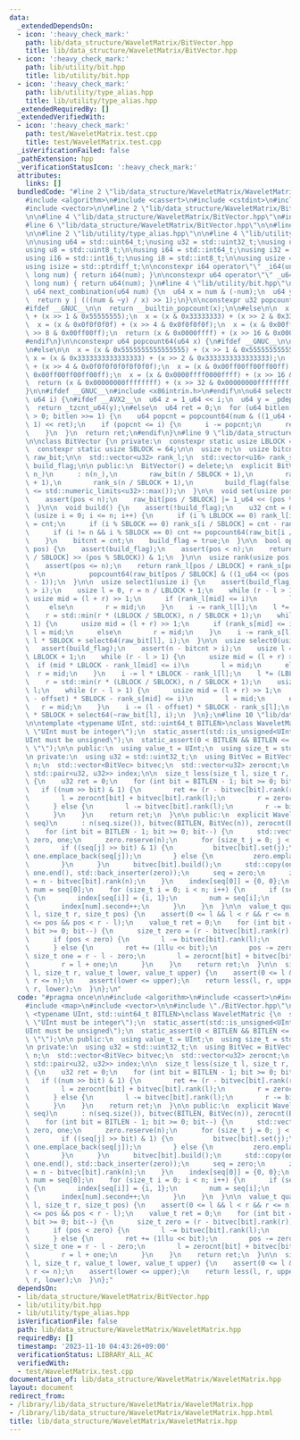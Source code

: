 ```yaml
---
data:
  _extendedDependsOn:
  - icon: ':heavy_check_mark:'
    path: lib/data_structure/WaveletMatrix/BitVector.hpp
    title: lib/data_structure/WaveletMatrix/BitVector.hpp
  - icon: ':heavy_check_mark:'
    path: lib/utility/bit.hpp
    title: lib/utility/bit.hpp
  - icon: ':heavy_check_mark:'
    path: lib/utility/type_alias.hpp
    title: lib/utility/type_alias.hpp
  _extendedRequiredBy: []
  _extendedVerifiedWith:
  - icon: ':heavy_check_mark:'
    path: test/WaveletMatrix.test.cpp
    title: test/WaveletMatrix.test.cpp
  _isVerificationFailed: false
  _pathExtension: hpp
  _verificationStatusIcon: ':heavy_check_mark:'
  attributes:
    links: []
  bundledCode: "#line 2 \"lib/data_structure/WaveletMatrix/WaveletMatrix.hpp\"\n\n\
    #include <algorithm>\n#include <cassert>\n#include <cstdint>\n#include <map>\n\
    #include <vector>\n\n#line 2 \"lib/data_structure/WaveletMatrix/BitVector.hpp\"\
    \n\n#line 4 \"lib/data_structure/WaveletMatrix/BitVector.hpp\"\n#include <limits>\n\
    #line 6 \"lib/data_structure/WaveletMatrix/BitVector.hpp\"\n\n#line 2 \"lib/utility/bit.hpp\"\
    \n\n#line 2 \"lib/utility/type_alias.hpp\"\n\n#line 4 \"lib/utility/type_alias.hpp\"\
    \n\nusing u64 = std::uint64_t;\nusing u32 = std::uint32_t;\nusing u16 = std::uint16_t;\n\
    using u8 = std::uint8_t;\n\nusing i64 = std::int64_t;\nusing i32 = std::int32_t;\n\
    using i16 = std::int16_t;\nusing i8 = std::int8_t;\n\nusing usize = std::size_t;\n\
    using isize = std::ptrdiff_t;\n\nconstexpr i64 operator\"\" _i64(unsigned long\
    \ long num) { return i64(num); }\n\nconstexpr u64 operator\"\" _u64(unsigned long\
    \ long num) { return u64(num); }\n#line 4 \"lib/utility/bit.hpp\"\n\nconstexpr\
    \ u64 next_combination(u64 num) {\n  u64 x = num & (-num);\n  u64 y = x + num;\n\
    \  return y | (((num & ~y) / x) >> 1);\n}\n\nconstexpr u32 popcount32(u32 x) {\n\
    #ifdef __GNUC__\n\n  return __builtin_popcount(x);\n\n#else\n\n  x = (x & 0x55555555)\
    \ + (x >> 1 & 0x55555555);\n  x = (x & 0x33333333) + (x >> 2 & 0x33333333);\n\
    \  x = (x & 0x0f0f0f0f) + (x >> 4 & 0x0f0f0f0f);\n  x = (x & 0x00ff00ff) + (x\
    \ >> 8 & 0x00ff00ff);\n  return (x & 0x0000ffff) + (x >> 16 & 0x0000ffff);\n\n\
    #endif\n}\n\nconstexpr u64 popcount64(u64 x) {\n#ifdef __GNUC__\n\n  return __builtin_popcountll(x);\n\
    \n#else\n\n  x = (x & 0x5555555555555555) + (x >> 1 & 0x5555555555555555);\n \
    \ x = (x & 0x3333333333333333) + (x >> 2 & 0x3333333333333333);\n  x = (x & 0x0f0f0f0f0f0f0f0f)\
    \ + (x >> 4 & 0x0f0f0f0f0f0f0f0f);\n  x = (x & 0x00ff00ff00ff00ff) + (x >> 8 &\
    \ 0x00ff00ff00ff00ff);\n  x = (x & 0x0000ffff0000ffff) + (x >> 16 & 0x0000ffff0000ffff);\n\
    \  return (x & 0x00000000ffffffff) + (x >> 32 & 0x00000000ffffffff);\n\n#endif\n\
    }\n\n#ifdef __GNUC__\n#include <x86intrin.h>\n#endif\n\nu64 select64(u64 num,\
    \ u64 i) {\n#ifdef __AVX2__\n  u64 z = 1_u64 << i;\n  u64 y = _pdep_u64(z, num);\n\
    \  return _tzcnt_u64(y);\n#else\n  u64 ret = 0;\n  for (u64 bitlen = 32; bitlen\
    \ > 0; bitlen >>= 1) {\n    u64 popcnt = popcount64(num & ((1_u64 << bitlen) -\
    \ 1) << ret);\n    if (popcnt <= i) {\n      i -= popcnt;\n      ret += bitlen;\n\
    \    }\n  }\n  return ret;\n#endif\n}\n#line 9 \"lib/data_structure/WaveletMatrix/BitVector.hpp\"\
    \n\nclass BitVector {\n private:\n  constexpr static usize LBLOCK = 1ul << 16;\n\
    \  constexpr static usize SBLOCK = 64;\n\n  usize n;\n  usize bitcnt;\n\n  std::vector<u64>\
    \ raw_bit;\n\n  std::vector<u32> rank_l;\n  std::vector<u16> rank_s;\n\n  bool\
    \ build_flag;\n\n public:\n  BitVector() = delete;\n  explicit BitVector(usize\
    \ n_)\n      : n(n_),\n        raw_bit(n / SBLOCK + 1),\n        rank_l(n / LBLOCK\
    \ + 1),\n        rank_s(n / SBLOCK + 1),\n        build_flag(false) {\n    assert(n_\
    \ <= std::numeric_limits<u32>::max());\n  }\n\n  void set(usize pos) {\n    assert(!build_flag);\n\
    \    assert(pos < n);\n    raw_bit[pos / SBLOCK] |= 1_u64 << (pos % SBLOCK);\n\
    \  }\n\n  void build() {\n    assert(!build_flag);\n    u32 cnt = 0;\n    for\
    \ (usize i = 0; i <= n; i++) {\n      if (i % LBLOCK == 0) rank_l[i / LBLOCK]\
    \ = cnt;\n      if (i % SBLOCK == 0) rank_s[i / SBLOCK] = cnt - rank_l[i / LBLOCK];\n\
    \      if (i != n && i % SBLOCK == 0) cnt += popcount64(raw_bit[i / SBLOCK]);\n\
    \    }\n    bitcnt = cnt;\n    build_flag = true;\n  }\n\n  bool operator[](usize\
    \ pos) {\n    assert(build_flag);\n    assert(pos < n);\n    return (raw_bit[pos\
    \ / SBLOCK] >> (pos % SBLOCK)) & 1;\n  }\n\n  usize rank(usize pos) {\n    assert(build_flag);\n\
    \    assert(pos <= n);\n    return rank_l[pos / LBLOCK] + rank_s[pos / SBLOCK]\
    \ +\n           popcount64(raw_bit[pos / SBLOCK] & ((1_u64 << (pos % SBLOCK))\
    \ - 1));\n  }\n\n  usize select1(usize i) {\n    assert(build_flag);\n    assert(bitcnt\
    \ > i);\n    usize l = 0, r = n / LBLOCK + 1;\n    while (r - l > 1) {\n     \
    \ usize mid = (l + r) >> 1;\n      if (rank_l[mid] <= i)\n        l = mid;\n \
    \     else\n        r = mid;\n    }\n    i -= rank_l[l];\n    l *= (LBLOCK / SBLOCK);\n\
    \    r = std::min(r * (LBLOCK / SBLOCK), n / SBLOCK + 1);\n    while (r - l >\
    \ 1) {\n      usize mid = (l + r) >> 1;\n      if (rank_s[mid] <= i)\n       \
    \ l = mid;\n      else\n        r = mid;\n    }\n    i -= rank_s[l];\n    return\
    \ l * SBLOCK + select64(raw_bit[l], i);\n  }\n\n  usize select0(usize i) {\n \
    \   assert(build_flag);\n    assert(n - bitcnt > i);\n    usize l = 0, r = n /\
    \ LBLOCK + 1;\n    while (r - l > 1) {\n      usize mid = (l + r) >> 1;\n    \
    \  if (mid * LBLOCK - rank_l[mid] <= i)\n        l = mid;\n      else\n      \
    \  r = mid;\n    }\n    i -= l * LBLOCK - rank_l[l];\n    l *= (LBLOCK / SBLOCK);\n\
    \    r = std::min(r * (LBLOCK / SBLOCK), n / SBLOCK + 1);\n    usize offset =\
    \ l;\n    while (r - l > 1) {\n      usize mid = (l + r) >> 1;\n      if ((mid\
    \ - offset) * SBLOCK - rank_s[mid] <= i)\n        l = mid;\n      else\n     \
    \   r = mid;\n    }\n    i -= (l - offset) * SBLOCK - rank_s[l];\n    return l\
    \ * SBLOCK + select64(~raw_bit[l], i);\n  }\n};\n#line 10 \"lib/data_structure/WaveletMatrix/WaveletMatrix.hpp\"\
    \n\ntemplate <typename UInt, std::uint64_t BITLEN>\nclass WaveletMatric {\n  static_assert(std::is_integral<UInt>::value,\
    \ \"UInt must be integer\");\n  static_assert(std::is_unsigned<UInt>::value, \"\
    UInt must be unsigned\");\n  static_assert(0 < BITLEN && BITLEN <= std::numeric_limits<UInt>::digits,\
    \ \"\");\n\n public:\n  using value_t = UInt;\n  using size_t = std::size_t;\n\
    \n private:\n  using u32 = std::uint32_t;\n  using BitVec = BitVector;\n\n  size_t\
    \ n;\n  std::vector<BitVec> bitvec;\n  std::vector<u32> zerocnt;\n  std::map<value_t,\
    \ std::pair<u32, u32>> index;\n\n  size_t less(size_t l, size_t r, value_t num)\
    \ {\n    u32 ret = 0;\n    for (int bit = BITLEN - 1; bit >= 0; bit--) {\n   \
    \   if ((num >> bit) & 1) {\n        ret += (r - bitvec[bit].rank(r)) - (l - bitvec[bit].rank(l));\n\
    \        l = zerocnt[bit] + bitvec[bit].rank(l);\n        r = zerocnt[bit] + bitvec[bit].rank(r);\n\
    \      } else {\n        l -= bitvec[bit].rank(l);\n        r -= bitvec[bit].rank(r);\n\
    \      }\n    }\n    return ret;\n  }\n\n public:\n  explicit WaveletMatric(std::vector<value_t>\
    \ seq)\n      : n(seq.size()), bitvec(BITLEN, BitVec(n)), zerocnt(BITLEN) {\n\
    \    for (int bit = BITLEN - 1; bit >= 0; bit--) {\n      std::vector<value_t>\
    \ zero, one;\n      zero.reserve(n);\n      for (size_t j = 0; j < n; j++) {\n\
    \        if ((seq[j] >> bit) & 1) {\n          bitvec[bit].set(j);\n         \
    \ one.emplace_back(seq[j]);\n        } else {\n          zero.emplace_back(seq[j]);\n\
    \        }\n      }\n      bitvec[bit].build();\n      std::copy(one.begin(),\
    \ one.end(), std::back_inserter(zero));\n      seq = zero;\n      zerocnt[bit]\
    \ = n - bitvec[bit].rank(n);\n    }\n    index[seq[0]] = {0, 0};\n    value_t\
    \ num = seq[0];\n    for (size_t i = 0; i < n; i++) {\n      if (seq[i] != num)\
    \ {\n        index[seq[i]] = {i, 1};\n        num = seq[i];\n      } else {\n\
    \        index[num].second++;\n      }\n    }\n  }\n\n  value_t quantile(size_t\
    \ l, size_t r, size_t pos) {\n    assert(0 <= l && l < r && r <= n);\n    assert(0\
    \ <= pos && pos < r - l);\n    value_t ret = 0;\n    for (int bit = BITLEN - 1;\
    \ bit >= 0; bit--) {\n      size_t zero = (r - bitvec[bit].rank(r)) - (l - bitvec[bit].rank(l));\n\
    \      if (pos < zero) {\n        l -= bitvec[bit].rank(l);\n        r = l + zero;\n\
    \      } else {\n        ret += (1llu << bit);\n        pos -= zero;\n       \
    \ size_t one = r - l - zero;\n        l = zerocnt[bit] + bitvec[bit].rank(l);\n\
    \        r = l + one;\n      }\n    }\n    return ret;\n  }\n\n  size_t rangefreq(size_t\
    \ l, size_t r, value_t lower, value_t upper) {\n    assert(0 <= l && l <= r &&\
    \ r <= n);\n    assert(lower <= upper);\n    return less(l, r, upper) - less(l,\
    \ r, lower);\n  }\n};\n"
  code: "#pragma once\n\n#include <algorithm>\n#include <cassert>\n#include <cstdint>\n\
    #include <map>\n#include <vector>\n\n#include \"./BitVector.hpp\"\n\ntemplate\
    \ <typename UInt, std::uint64_t BITLEN>\nclass WaveletMatric {\n  static_assert(std::is_integral<UInt>::value,\
    \ \"UInt must be integer\");\n  static_assert(std::is_unsigned<UInt>::value, \"\
    UInt must be unsigned\");\n  static_assert(0 < BITLEN && BITLEN <= std::numeric_limits<UInt>::digits,\
    \ \"\");\n\n public:\n  using value_t = UInt;\n  using size_t = std::size_t;\n\
    \n private:\n  using u32 = std::uint32_t;\n  using BitVec = BitVector;\n\n  size_t\
    \ n;\n  std::vector<BitVec> bitvec;\n  std::vector<u32> zerocnt;\n  std::map<value_t,\
    \ std::pair<u32, u32>> index;\n\n  size_t less(size_t l, size_t r, value_t num)\
    \ {\n    u32 ret = 0;\n    for (int bit = BITLEN - 1; bit >= 0; bit--) {\n   \
    \   if ((num >> bit) & 1) {\n        ret += (r - bitvec[bit].rank(r)) - (l - bitvec[bit].rank(l));\n\
    \        l = zerocnt[bit] + bitvec[bit].rank(l);\n        r = zerocnt[bit] + bitvec[bit].rank(r);\n\
    \      } else {\n        l -= bitvec[bit].rank(l);\n        r -= bitvec[bit].rank(r);\n\
    \      }\n    }\n    return ret;\n  }\n\n public:\n  explicit WaveletMatric(std::vector<value_t>\
    \ seq)\n      : n(seq.size()), bitvec(BITLEN, BitVec(n)), zerocnt(BITLEN) {\n\
    \    for (int bit = BITLEN - 1; bit >= 0; bit--) {\n      std::vector<value_t>\
    \ zero, one;\n      zero.reserve(n);\n      for (size_t j = 0; j < n; j++) {\n\
    \        if ((seq[j] >> bit) & 1) {\n          bitvec[bit].set(j);\n         \
    \ one.emplace_back(seq[j]);\n        } else {\n          zero.emplace_back(seq[j]);\n\
    \        }\n      }\n      bitvec[bit].build();\n      std::copy(one.begin(),\
    \ one.end(), std::back_inserter(zero));\n      seq = zero;\n      zerocnt[bit]\
    \ = n - bitvec[bit].rank(n);\n    }\n    index[seq[0]] = {0, 0};\n    value_t\
    \ num = seq[0];\n    for (size_t i = 0; i < n; i++) {\n      if (seq[i] != num)\
    \ {\n        index[seq[i]] = {i, 1};\n        num = seq[i];\n      } else {\n\
    \        index[num].second++;\n      }\n    }\n  }\n\n  value_t quantile(size_t\
    \ l, size_t r, size_t pos) {\n    assert(0 <= l && l < r && r <= n);\n    assert(0\
    \ <= pos && pos < r - l);\n    value_t ret = 0;\n    for (int bit = BITLEN - 1;\
    \ bit >= 0; bit--) {\n      size_t zero = (r - bitvec[bit].rank(r)) - (l - bitvec[bit].rank(l));\n\
    \      if (pos < zero) {\n        l -= bitvec[bit].rank(l);\n        r = l + zero;\n\
    \      } else {\n        ret += (1llu << bit);\n        pos -= zero;\n       \
    \ size_t one = r - l - zero;\n        l = zerocnt[bit] + bitvec[bit].rank(l);\n\
    \        r = l + one;\n      }\n    }\n    return ret;\n  }\n\n  size_t rangefreq(size_t\
    \ l, size_t r, value_t lower, value_t upper) {\n    assert(0 <= l && l <= r &&\
    \ r <= n);\n    assert(lower <= upper);\n    return less(l, r, upper) - less(l,\
    \ r, lower);\n  }\n};"
  dependsOn:
  - lib/data_structure/WaveletMatrix/BitVector.hpp
  - lib/utility/bit.hpp
  - lib/utility/type_alias.hpp
  isVerificationFile: false
  path: lib/data_structure/WaveletMatrix/WaveletMatrix.hpp
  requiredBy: []
  timestamp: '2023-11-10 04:43:26+09:00'
  verificationStatus: LIBRARY_ALL_AC
  verifiedWith:
  - test/WaveletMatrix.test.cpp
documentation_of: lib/data_structure/WaveletMatrix/WaveletMatrix.hpp
layout: document
redirect_from:
- /library/lib/data_structure/WaveletMatrix/WaveletMatrix.hpp
- /library/lib/data_structure/WaveletMatrix/WaveletMatrix.hpp.html
title: lib/data_structure/WaveletMatrix/WaveletMatrix.hpp
---
```

